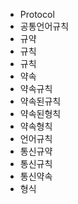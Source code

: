 ﻿- Protocol
- 공통언어규칙
- 규약
- 규칙
- 규칙
- 약속
- 약속규칙
- 약속된규칙
- 약속된형칙
- 약속형칙
- 언어규칙
- 통신규약
- 통신규칙
- 통신약속
- 형식
